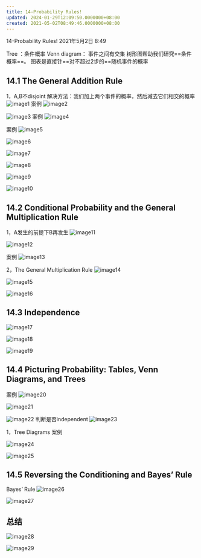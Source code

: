 ```yaml
---
title: 14-Probability Rules!
updated: 2024-01-29T12:09:50.0000000+08:00
created: 2021-05-02T08:49:46.0000000+08:00
---
```


14-Probability Rules!
2021年5月2日
8:49

Tree ：条件概率
Venn diagram： 事件之间有交集
树形图帮助我们研究==条件概率==。
图表是直接针==对不超过2步的==随机事件的概率
## 
## 
## 14.1 The General Addition Rule
1，A,B不disjoint
解决方法：我们加上两个事件的概率，然后减去它们相交的概率
![image1](../../assets/b5c73d257784479183ec845f501352d2.png)
案例
![image2](../../assets/8d32692b4acc4f92b6b5b9dc2db2c69c.png)

![image3](../../assets/9c65685a331c40bd99c2726ac8b8f20d.png)
案例
![image4](../../assets/e8bcc00add324936819d14a05a6e4dbc.png)

案例
![image5](../../assets/01bc23850a4740618dbce907ffbb3875.png)

![image6](../../assets/4ce760d781b648e2aab03e251982dd04.png)

![image7](../../assets/60208b19c18c4bce96b6351ac775e6a9.png)

![image8](../../assets/325ee0085a624ef18e53a608d66f5524.png)

![image9](../../assets/584f1b1231d64b0aa60325a33dc4e885.png)

![image10](../../assets/634912c669274fd5a6e9b138b6d4c3a8.png)

## 14.2 Conditional Probability and the General Multiplication Rule
1，A发生的前提下B再发生
![image11](../../assets/1836af3cddab491b90745946fe386242.png)

![image12](../../assets/9d8ac59f89ad435fa19dd171cb0dd579.png)

案例
![image13](../../assets/8cbb58039df94be89dcf0c617bda0ef6.png)

2，The General Multiplication Rule
![image14](../../assets/f856a28ac83749369bab5eed3dab9d04.png)

![image15](../../assets/47bf7ed67d7048f68cae8eeb9575525e.png)

![image16](../../assets/35987c8305914809ae6b74eb83590486.png)
## 14.3 Independence

![image17](../../assets/05cfc89ed803481ea4f1255d134254bd.png)

![image18](../../assets/a0cf28e773f044a4a80a6021ded9404d.png)

![image19](../../assets/77857dcf11f44582a2ba7353dc2ab1be.png)

## 14.4 Picturing Probability: Tables, Venn Diagrams, and Trees
案例
![image20](../../assets/3590874aba094e7b93b4ea7a63671388.png)

![image21](../../assets/69ea841644a1489286f9b5a033da5fec.png)

![image22](../../assets/305af22fe1db443a85ae4a26cb28d024.png)
判断是否independent
![image23](../../assets/52d75c99b34b4dc69decf67015e15706.png)

1，Tree Diagrams
案例

![image24](../../assets/ed6e9c6f0939461e929bae4d044bd31b.png)

![image25](../../assets/70cad351bb0d4ef9b14a325a9c3ccd5d.png)

## 
## 14.5 Reversing the Conditioning and Bayes’ Rule

Bayes’ Rule
![image26](../../assets/f941e5290bf54d41be4dd8e2b1a115da.png)

![image27](../../assets/2d2c0b8881f94cc3aa8e0824f540b4df.png)

## 总结
![image28](../../assets/1a4248b1f8484b4c8c686d6f4ee89b2a.png)

![image29](../../assets/337615e97c5f4f78a3816210a9e3b034.png)
